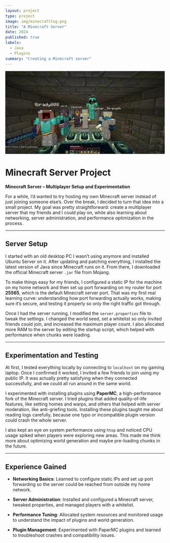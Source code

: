 ```yaml
---
layout: project
type: project
image: img/minecraftlog.png
title: "A Minecraft Server"
date: 2024
published: true
labels:
  - Java
  - Plugins
summary: "Creating a Minecraft server"
---
```


<img class="img-fluid" src="../img/minecraftheader.png">

# **Minecraft Server Project**

**Minecraft Server – Multiplayer Setup and Experimentation**

For a while, I’d wanted to try hosting my own Minecraft server instead of just joining someone else’s. Over the break, I decided to turn that idea into a small project. My goal was pretty straightforward: create a multiplayer server that my friends and I could play on, while also learning about networking, server administration, and performance optimization in the process.

---

## **Server Setup**

I started with an old desktop PC I wasn’t using anymore and installed Ubuntu Server on it. After updating and patching everything, I installed the latest version of Java since Minecraft runs on it. From there, I downloaded the official Minecraft server `.jar` file from Mojang.

To make things easy for my friends, I configured a static IP for the machine on my home network and then set up port forwarding on my router for port **25565**, which is the default Minecraft server port. That was my first real learning curve: understanding how port forwarding actually works, making sure it’s secure, and testing it properly so only the right traffic got through.

Once I had the server running, I modified the `server.properties` file to tweak the settings. I changed the world seed, set a whitelist so only invited friends could join, and increased the maximum player count. I also allocated more RAM to the server by editing the startup script, which helped with performance when chunks were loading.

---

## **Experimentation and Testing**

At first, I tested everything locally by connecting to `localhost` on my gaming laptop. Once I confirmed it worked, I invited a few friends to join using my public IP. It was actually pretty satisfying when they connected successfully, and we could all run around in the same world.

I experimented with installing plugins using **PaperMC**, a high-performance fork of the Minecraft server. I tried plugins that added quality-of-life features, like setting homes and warps, and others that helped with server moderation, like anti-griefing tools. Installing these plugins taught me about reading logs carefully, because one typo or incompatible plugin version could crash the whole server.

I also kept an eye on system performance using `htop` and noticed CPU usage spiked when players were exploring new areas. This made me think more about optimizing world generation and maybe pre-loading chunks in the future.

---

## **Experience Gained**

* **Networking Basics**: Learned to configure static IPs and set up port forwarding so the server could be reached from outside my home network.

* **Server Administration**: Installed and configured a Minecraft server, tweaked properties, and managed players with a whitelist.

* **Performance Tuning**: Allocated system resources and monitored usage to understand the impact of plugins and world generation.

* **Plugin Management**: Experimented with PaperMC plugins and learned to troubleshoot crashes and compatibility issues.

